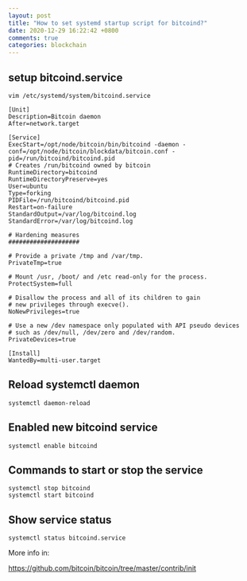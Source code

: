 ```yaml
---
layout: post
title: "How to set systemd startup script for bitcoind?"
date: 2020-12-29 16:22:42 +0800
comments: true
categories: blockchain
---
```


## setup bitcoind.service

```
vim /etc/systemd/system/bitcoind.service
```

```
[Unit]
Description=Bitcoin daemon
After=network.target

[Service]
ExecStart=/opt/node/bitcoin/bin/bitcoind -daemon -conf=/opt/node/bitcoin/blockdata/bitcoin.conf -pid=/run/bitcoind/bitcoind.pid
# Creates /run/bitcoind owned by bitcoin
RuntimeDirectory=bitcoind
RuntimeDirectoryPreserve=yes
User=ubuntu
Type=forking
PIDFile=/run/bitcoind/bitcoind.pid
Restart=on-failure
StandardOutput=/var/log/bitcoind.log
StandardError=/var/log/bitcoind.log

# Hardening measures
####################

# Provide a private /tmp and /var/tmp.
PrivateTmp=true

# Mount /usr, /boot/ and /etc read-only for the process.
ProtectSystem=full

# Disallow the process and all of its children to gain
# new privileges through execve().
NoNewPrivileges=true

# Use a new /dev namespace only populated with API pseudo devices
# such as /dev/null, /dev/zero and /dev/random.
PrivateDevices=true

[Install]
WantedBy=multi-user.target

```

## Reload systemctl daemon

```
systemctl daemon-reload
```

## Enabled new bitcoind service

```
systemctl enable bitcoind
```

## Commands to start or stop the service

```
systemctl stop bitcoind
systemctl start bitcoind
```

## Show service status

```
systemctl status bitcoind.service
```

More info in:

https://github.com/bitcoin/bitcoin/tree/master/contrib/init
